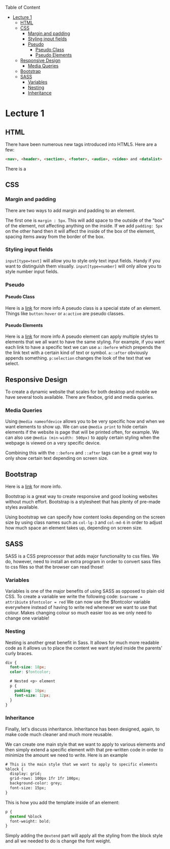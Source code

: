 Table of Content

- [Lecture 1](#lecture-1)
  - [HTML](#html)
  - [CSS](#css)
    - [Margin and padding](#margin-and-padding)
    - [Styling input fields](#styling-input-fields)
    - [Pseudo](#pseudo)
      - [Pseudo Class](#pseudo-class)
      - [Pseudo Elements](#pseudo-elements)
  - [Responsive Design](#responsive-design)
    - [Media Queries](#media-queries)
  - [Bootstrap](#bootstrap)
  - [SASS](#sass)
    - [Variables](#variables)
    - [Nesting](#nesting)
    - [Inheritance](#inheritance)

# Lecture 1

## HTML

There have been numerous new tags introduced into HTML5. Here are a few:

```html
<nav>, <header>, <section>, <footer>, <audio>, <video> and <datalist>
```

There is a <datalist> example included in the html file that's accompanying this document.
Essentially, a datalist will allow you use autocomplete from within the a specified set of data that you have added to the html document. It's an empty input field, so no dropdown.

## CSS

### Margin and padding

There are two ways to add margin and padding to an element.

The first one is `margin : 5px`. This will add space to the outside of the "box" of the element, not affecting anything on the inside.
If we add `padding: 5px` on the other hand then it will affect the inside of the box of the element, spacing items away from the border of the box.

### Styling input fields

`input[type=text]` will allow you to style only text input fields. Handy if you want to distinguish them visually.
`input[type=number]` will only allow you to style number input fields.

### Pseudo

#### Pseudo Class

Here is a [link](https://developer.mozilla.org/en-US/docs/Web/CSS/Pseudo-classes) for more info
A pseudo class is a special state of an element. Things like `button:hover` or `a:active` are pseudo classes.

#### Pseudo Elements

Here is a [link](https://developer.mozilla.org/en-US/docs/Web/CSS/Pseudo-elements) for more info
A pseudo element can apply multiple styles to elements that we all want to have the same styling.
For example, if you want each link to have a specific text we can use `a::before` which prepends the the link text with a certain kind of text or symbol.
`a::after` obviously appends something.
`p:selection` changes the look of the text that we select.

## Responsive Design

To create a dynamic website that scales for both desktop and mobile we have several tools available. There are flexbox, grid and media queries.

### Media Queries

Using `@media nameofdevice` allows you to be very specific how and when we want elements to show up. We can use `@media print` to hide certain elements if the website is page that will be printed often, for example. We can also use `@media (min-width: 500px)` to apply certain styling when the webpage is viewed on a very specific device.

Combining this with the `::before` and `::after` tags can be a great way to only show certain text depending on screen size.

## Bootstrap

Here is a [link](https://getbootstrap.com/) for more info.

Bootstrap is a great way to create responsive and good looking websites without much effort. Bootstrap is a stylesheet that has plenty of pre-made styles available.

Using bootstrap we can specify how content looks depending on the screen size by using class names such as `col-lg-3` and `col-md-6` in order to adjust how much space an element takes up, depending on screen size.

## SASS

SASS is a CSS preprocessor that adds major functionality to css files.
We do, however, need to install an extra program in order to convert sass files to css files so that the browser can read those!

### Variables

Variables is one of the major benefits of using SASS as opposed to plain old CSS.
To create a variable we write the following code:
`$varname = attribiute`
`$fontcolor = red`
We can now use the $fontcolor variable everywhere instead of having to write red whenever we want to use that colour.
Makes changing colour so much easier too as we only need to change one variable!

### Nesting

Nesting is another great benefit in Sass.
It allows for much more readable code as it allows us to place the content we want styled inside the parents' curly braces.

```css
div {
  font-size: 18px;
  color: $fontcolor;

  # Nested <p> element
  p {
    padding: 10px;
    font-size: 12px;
  }
}
```

### Inheritance

Finally, let's discuss inheritance. Inheritance has been designed, again, to make code much cleaner and much more reusable.

We can create one main style that we want to apply to various elements and then simply extend a specific element with that pre-written code in order to minimize the amount we need to write.
Here is an example

```html
# This is the main style that we want to apply to specific elements
%block {
  display: grid;
  grid-rows: 100px 1fr 1fr 100px;
  background-color: grey;
  font-size: 15px;
}
```

This is how you add the template inside of an element:

```css
p {
  @extend %block
  font-weight: bold;
}
```

Simply adding the `@extend` part will apply all the styling from the block style and all we needed to do is change the font weight.
